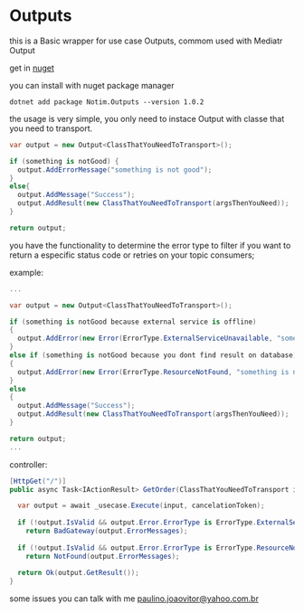 # Outputs

this is a Basic wrapper for use case Outputs, commom used with Mediatr Output

get in [nuget](https://www.nuget.org/packages/Notim.Outputs/)

you can install with nuget package manager
```śhell
dotnet add package Notim.Outputs --version 1.0.2
```

the usage is very simple, you only need to instace Output with classe that you need to transport.
```csharp
var output = new Output<ClassThatYouNeedToTransport>();

if (something is notGood) {
  output.AddErrorMessage("something is not good");
}
else{
  output.AddMessage("Success");
  output.AddResult(new ClassThatYouNeedToTransport(argsThenYouNeed));
}

return output;
```

you have the functionality to determine the error type to filter if you want to return a especific status code or retries on your topic consumers;

example:

```csharp
...

var output = new Output<ClassThatYouNeedToTransport>();

if (something is notGood because external service is offline)
{
  output.AddError(new Error(ErrorType.ExternalServiceUnavailable, "something is not good"));
}
else if (something is notGood because you dont find result on database)
{
  output.AddError(new Error(ErrorType.ResourceNotFound, "something is not good"));
}
else
{
  output.AddMessage("Success");
  output.AddResult(new ClassThatYouNeedToTransport(argsThenYouNeed));
}

return output;
...

```
controller:

```csharp
[HttpGet("/")]
public async Task<IActionResult> GetOrder(ClassThatYouNeedToTransport input, CancelationToken cancelationToken)

  var output = await _usecase.Execute(input, cancelationToken);
  
  if (!output.IsValid && output.Error.ErrorType is ErrorType.ExternalServiceUnavailable)
    return BadGateway(output.ErrorMessages);
  
  if (!output.IsValid && output.Error.ErrorType is ErrorType.ResourceNotFound)
    return NotFound(output.ErrorMessages);
  
  return Ok(output.GetResult());
}
```

some issues you can talk with me paulino.joaovitor@yahoo.com.br
